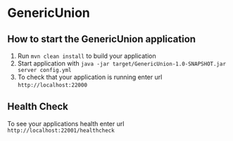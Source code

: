 # GenericUnion

How to start the GenericUnion application
---

1. Run `mvn clean install` to build your application
1. Start application with `java -jar target/GenericUnion-1.0-SNAPSHOT.jar server config.yml`
1. To check that your application is running enter url `http://localhost:22000`

Health Check
---

To see your applications health enter url `http://localhost:22001/healthcheck`


